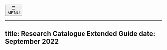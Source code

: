 <button type="button" id="menuButton" onclick="openNav()"><div id="menuSymbol">&#9776; </div><span id="menuName">MENU</span></button>
<!--
    this has to be added manually to the finished HTML
  <meta name="viewport" content="width=device-width, initial-scale=1.0">
-->

---
title: Research Catalogue Extended Guide
date: September 2022
---

<!--[pdf version](RC-extended-guide.pdf "pdf extended guide pdf version")  -->



<script>

// this is a little script for the navigation

window.onload = function ( ) {
	let createAnchorHelpers = function ( ) {
		let anchorHelper = function (headerElement) {
			let anchor_element = document.createElement("a");
			anchor_element.href = "#" + headerElement.id;
			anchor_element.classList.add("headerAnchor");
			let icon = document.createElement("img");
			icon.src = "octigon_link.svg";
			icon.classList.add("icon");
			icon.width = "16"
			icon.height = "16"
			icon.alt = "anchor"
			icon.ariaHidden = "true";
			anchor_element.appendChild(icon);
			headerElement.prepend(anchor_element);
			anchor_element.style.opacity = "0.33";
			anchor_element.title = "shareable anchor link"


			
			headerElement.onmouseover = () => { anchor_element.style.opacity = "1.0" };
			headerElement.onmouseleave = () => { anchor_element.style.opacity = "0.33" };


		}
		let allHeaders = document.querySelectorAll("h1,h2,h3,h4,h5,h6");
		allHeaders.forEach(anchorHelper);
	}

	var dynamicMenu = function( ) {
		let isMenuOpen = false;

		

		let toggleNav = function ( ) { 
			isMenuOpen = !isMenuOpen;

			let TOC = document.getElementById('TOC');
		    TOC.classList.toggle('showMenu');
		    
		    let menuSymbol = document.getElementById('menuSymbol');
			menuSymbol.innerHTML = isMenuOpen ? '&times;' : '&#9776;';

			// because of scrolling issue on mobile devices, body is best hidden if menu is open:
		    document.getElementById('body-text').classList.toggle('navIsOpen');
		}

		let makeLinksCloseNav = function ( ) { // links should close the navigation
			let links = document.getElementById('TOC').getElementsByTagName('A');
			for (let i = 0;i<links.length;i++) {
				links[i].onclick = function ( ) { 
				    document.getElementById('body-text').style.display = 'default';
					toggleNav( );
		 		};
			}
		}

	    document.getElementById('menuButton').onclick = function ( ) { 
			toggleNav( );
		};

		makeLinksCloseNav( );
	}

	dynamicMenu( );
	createAnchorHelpers();
	
}

</script>
<div id="body-text">
